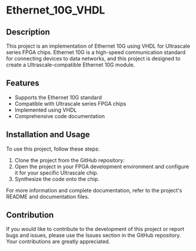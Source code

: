 # Ethernet_10G_VHDL




## Description
This project is an implementation of Ethernet 10G using VHDL for Ultrascale series FPGA chips. Ethernet 10G is a high-speed communication standard for connecting devices to data networks, and this project is designed to create a Ultrascale-compatible Ethernet 10G module.

## Features

- Supports the Ethernet 10G standard
- Compatible with Ultrascale series FPGA chips
- Implemented using VHDL
- Comprehensive code documentation

## Installation and Usage

To use this project, follow these steps:

1. Clone the project from the GitHub repository:
2. Open the project in your FPGA development environment and configure it for your specific Ultrascale chip.
3. Synthesize the code onto the chip.

For more information and complete documentation, refer to the project's README and documentation files.

## Contribution
If you would like to contribute to the development of this project or report bugs and issues, please use the Issues section in the GitHub repository. Your contributions are greatly appreciated.




